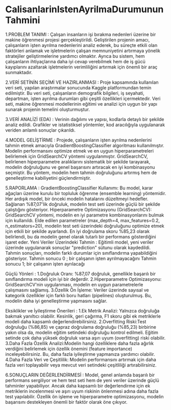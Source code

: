 # CalisanlarinIstenAyrilmaDurumununTahmini

1.PROBLEM TANIMI :
Çalışan insanların işi bırakma nedenleri üzerine bir makine öğrenmesi projesi gerçekleştirildi. Geliştirilen projenin amacı, çalışanların işten ayrılma nedenlerini analiz ederek, bu süreçte etkili olan faktörleri anlamak ve işletmelerin çalışan memnuniyetini artırmaya yönelik stratejiler geliştirmelerine yardımcı olmaktır. Ayrıca bu sistem, hem çalışanların ihtiyaçlarına daha iyi cevap verebilmek hem de iş gücü kayıplarını azaltarak işletmelerin verimliliğini artırmak için önemli bir araç sunmaktadır.

2.VERİ SETİNİN SEÇİMİ VE HAZIRLANMASI :
Proje kapsamında kullanılan veri seti, yapılan araştırmalar sonucunda Kaggle platformundan temin edilmiştir. Bu veri seti, çalışanların demografik bilgileri, iş seyahati, departman, işten ayrılma durumları gibi çeşitli özellikleri içermektedir. Veri seti, makine öğrenmesi modellerinin eğitimi ve analizi için uygun bir yapı sunarak projenin temelini oluşturmuştur.

3.VERİ ANALİZİ (EDA) :
Verinin dağılımı ve yapısı, kodlarla detaylı bir şekilde analiz edildi. Grafikler ve istatistiksel yöntemler, kod aracılığıyla uygulanarak veriden anlamlı sonuçlar çıkarıldı.

4.MODEL GELİŞTİRME :
Projede, çalışanların işten ayrılma nedenlerini tahmin etmek amacıyla GradientBoostingClassifier algoritması kullanılmıştır. Modelin performansını optimize etmek ve en uygun hiperparametreleri belirlemek için GridSearchCV yöntemi uygulanmıştır. GridSearchCV, belirlenen hiperparametre aralıklarını sistematik bir şekilde tarayarak, modelin doğruluğunu ve genel başarısını artıracak en iyi kombinasyonu seçmiştir. Bu yöntem, modelin hem tahmin doğruluğunu artırmış hem de genelleştirme kabiliyetini güçlendirmiştir.

5.RAPORLAMA :
GradientBoostingClassifier Kullanımı:
      Bu model, karar ağaçları üzerine kurulu bir topluluk öğrenme (ensemble learning) yöntemidir. Her ardışık model, bir önceki modelin hatalarını düzeltmeyi hedefler. Sağlanan                %87,07'lik doğruluk, modelin test seti üzerinde güçlü bir şekilde çalıştığını gösteriyor.
Hiperparametre Optimizasyonu (GridSearchCV):
      GridSearchCV yöntemi, modelin en iyi parametre kombinasyonlarını bulmak için kullanıldı.
      Elde edilen parametreler (max_depth=4, max_features=0.2, n_estimators=20), modelin test seti üzerindeki doğruluğunu optimize etmek için etkili bir şekilde ayarlandı.
      En iyi doğrulama skoru %85,23 olarak belirlendi, bu da modelin genel olarak tutarlı bir performans gösterdiğini işaret eder.
Yeni Veriler Üzerindeki Tahmin :
      Eğitimli model, yeni veriler üzerinde uygulanarak sonuçlar "prediction" sütunu olarak kaydedildi.
      Tahmin sonuçları, modelin farklı durumlar için sınıflandırma yapabildiğini gösteriyor.
              Tahmin sonucu 0 ; bir çalışanın işten ayrılmayacağını
              Tahmin sonucu 1; bir çalışanın işten ayrılacağı
              
Güçlü Yönleri :
      1.Doğruluk Oranı: %87,07 doğruluk, genellikle başarılı bir sınıflandırma modeli için iyi bir değerdir.
      2.Hiperparametre Optimizasyonu: GridSearchCV'nin uygulanması, modelin en uygun parametrelerle çalışmasını sağlamış.
      3.Özellik Ön İşleme: Veriler üzerinde sayısal ve kategorik özellikler için farklı boru hatları (pipelines) oluşturulmuş. Bu, modelin daha iyi genelleştirme yapmasını sağlar.

Eksiklikler ve İyileştirme Önerileri :
      1.Ek Metrik Analizi: Yalnızca doğruluğa bakmak yanıltıcı olabilir. Kesinlik, geri çağırma, F1 skoru gibi ek metriklerle modeli daha kapsamlı değerlendirebilirsiniz.
      2.Overfitting Riski:Test doğruluğu (%86,85) ve çapraz doğrulama doğruluğu (%85,23) birbirine yakın olsa da, modelin eğitim setindeki doğruluğu kontrol edilmeli. Eğitim setinde çok daha yüksek doğruluk varsa aşırı uyum (overfitting) riski olabilir.
      3.Daha Fazla Özellik Analizi:Modelin hangi özelliklere daha fazla ağırlık verdiğini belirlemek için özellik önemini (feature importance) inceleyebilirsiniz. Bu, daha fazla iyileştirme yapmanıza yardımcı olabilir.
      4.Daha Fazla Veri ve Çeşitlilik: Modelin performansını artırmak için daha fazla veri toplayabilir veya mevcut veri setindeki çeşitliliği artırabilirsiniz.

6.SONUÇLARIN DEĞERLENDİRMESİ :
Model, genel anlamda başarılı bir performans sergiliyor ve hem test seti hem de yeni veriler üzerinde güçlü tahminler yapabiliyor. Ancak daha kapsamlı bir değerlendirme için ek metriklerin incelenmesi ve aşırı uyum riskinin önlenmesi adına daha fazla test yapılabilir. Özellik ön işleme ve hiperparametre optimizasyonu, modelin başarısını destekleyen önemli bir faktör olarak öne çıkıyor.
